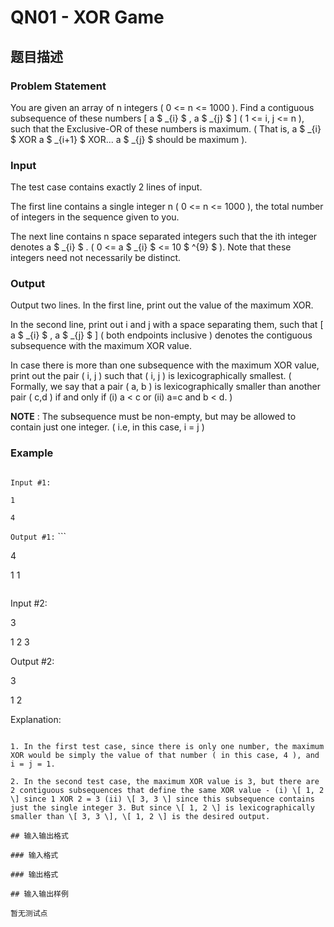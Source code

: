 # QN01 - XOR Game

## 题目描述

### Problem Statement

You are given an array of n integers ( 0 <= n <= 1000 ). Find a contiguous subsequence of these numbers \[ a $ _{i} $ , a $ _{j} $ \] ( 1 <= i, j <= n ), such that the Exclusive-OR of these numbers is maximum. ( That is, a $ _{i} $ XOR a $ _{i+1} $ XOR... a $ _{j} $ should be maximum ).

### Input

The test case contains exactly 2 lines of input.

The first line contains a single integer n ( 0 <= n <= 1000 ), the total number of integers in the sequence given to you.

The next line contains n space separated integers such that the ith integer denotes a $ _{i} $ . ( 0 <= a $ _{i} $ <= 10 $ ^{9} $ ). Note that these integers need not necessarily be distinct.

### Output

Output two lines. In the first line, print out the value of the maximum XOR.

In the second line, print out i and j with a space separating them, such that \[ a $ _{i} $ , a $ _{j} $ \] ( both endpoints inclusive ) denotes the contiguous subsequence with the maximum XOR value.

In case there is more than one subsequence with the maximum XOR value, print out the pair ( i, j ) such that ( i, j ) is lexicographically smallest. ( Formally, we say that a pair ( a, b ) is lexicographically smaller than another pair ( c,d ) if and only if (i) a < c or (ii) a=c and b < d. )

**NOTE** : The subsequence must be non-empty, but may be allowed to contain just one integer. ( i.e, in this case, i = j )

### Example

```

Input #1:

1

4

```

`Output #1:` ```

4

1 1

```

```

Input #2:

3

1 2 3

Output #2:

3

1 2

Explanation:

```

1. In the first test case, since there is only one number, the maximum XOR would be simply the value of that number ( in this case, 4 ), and i = j = 1.

2. In the second test case, the maximum XOR value is 3, but there are 2 contiguous subsequences that define the same XOR value - (i) \[ 1, 2 \] since 1 XOR 2 = 3 (ii) \[ 3, 3 \] since this subsequence contains just the single integer 3. But since \[ 1, 2 \] is lexicographically smaller than \[ 3, 3 \], \[ 1, 2 \] is the desired output.

## 输入输出格式

### 输入格式

### 输出格式

## 输入输出样例

暂无测试点

